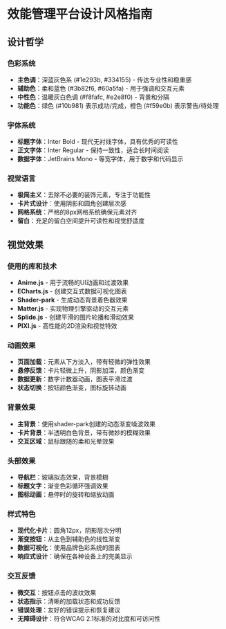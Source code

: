 # 效能管理平台设计风格指南

## 设计哲学

### 色彩系统
- **主色调**：深蓝灰色系 (#1e293b, #334155) - 传达专业性和稳重感
- **辅助色**：柔和蓝色 (#3b82f6, #60a5fa) - 用于强调和交互元素
- **中性色**：温暖灰白色调 (#f8fafc, #e2e8f0) - 背景和分隔
- **功能色**：绿色 (#10b981) 表示成功/完成，橙色 (#f59e0b) 表示警告/待处理

### 字体系统
- **标题字体**：Inter Bold - 现代无衬线字体，具有优秀的可读性
- **正文字体**：Inter Regular - 保持一致性，适合长时间阅读
- **数据字体**：JetBrains Mono - 等宽字体，用于数字和代码显示

### 视觉语言
- **极简主义**：去除不必要的装饰元素，专注于功能性
- **卡片式设计**：使用阴影和圆角创建层次感
- **网格系统**：严格的8px网格系统确保元素对齐
- **留白**：充足的留白空间提升可读性和视觉舒适度

## 视觉效果

### 使用的库和技术
- **Anime.js** - 用于流畅的UI动画和过渡效果
- **ECharts.js** - 创建交互式数据可视化图表
- **Shader-park** - 生成动态背景着色器效果
- **Matter.js** - 实现物理引擎驱动的交互元素
- **Splide.js** - 创建平滑的图片轮播和滑动效果
- **PIXI.js** - 高性能的2D渲染和视觉特效

### 动画效果
- **页面加载**：元素从下方淡入，带有轻微的弹性效果
- **悬停反馈**：卡片轻微上升，阴影加深，颜色渐变
- **数据更新**：数字计数器动画，图表平滑过渡
- **状态切换**：按钮颜色渐变，图标旋转动画

### 背景效果
- **主背景**：使用shader-park创建的动态渐变噪波效果
- **卡片背景**：半透明白色背景，带有微妙的模糊效果
- **交互区域**：鼠标跟随的柔和光晕效果

### 头部效果
- **导航栏**：玻璃拟态效果，背景模糊
- **标题文字**：渐变色彩循环强调效果
- **图标动画**：悬停时的旋转和缩放动画

### 样式特色
- **现代化卡片**：圆角12px，阴影层次分明
- **渐变按钮**：从主色到辅助色的线性渐变
- **数据可视化**：使用品牌色彩系统的图表
- **响应式设计**：确保在各种设备上的完美显示

### 交互反馈
- **微交互**：按钮点击的波纹效果
- **状态指示**：清晰的加载状态和成功反馈
- **错误处理**：友好的错误提示和恢复建议
- **无障碍设计**：符合WCAG 2.1标准的对比度和可访问性